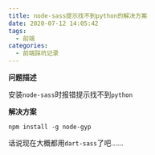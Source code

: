 ```yaml
---
title: node-sass提示找不到python的解决方案
date: 2020-07-12 14:05:42
tags:
  - 前端
categories:
  - 前端踩坑记录
---
```

**问题描述**

安装`node-sass`时报错提示找不到`python`

**解决方案**
~~~ shell
npm install -g node-gyp
~~~

话说现在大概都用`dart-sass`了吧……